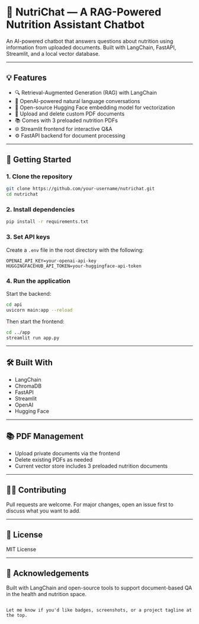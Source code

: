 # 🥗 NutriChat — A RAG-Powered Nutrition Assistant Chatbot
An AI-powered chatbot that answers questions about nutrition using information from uploaded documents. Built with LangChain, FastAPI, Streamlit, and a local vector database.

---

## 💡 Features

- 🔍 Retrieval-Augmented Generation (RAG) with LangChain
- 🧠 OpenAI-powered natural language conversations
- 🧠 Open-source Hugging Face embedding model for vectorization
- 📄 Upload and delete custom PDF documents
- 📚 Comes with 3 preloaded nutrition PDFs
- 🌐 Streamlit frontend for interactive Q&A
- ⚙️ FastAPI backend for document processing

---

## 🚀 Getting Started

### 1. Clone the repository

```bash
git clone https://github.com/your-username/nutrichat.git
cd nutrichat
````

### 2. Install dependencies

```bash
pip install -r requirements.txt
```

### 3. Set API keys

Create a `.env` file in the root directory with the following:

```env
OPENAI_API_KEY=your-openai-api-key
HUGGINGFACEHUB_API_TOKEN=your-huggingface-api-token
```

### 4. Run the application

Start the backend:

```bash
cd api
uvicorn main:app --reload
```

Then start the frontend:

```bash
cd ../app
streamlit run app.py
```

---

## 🛠 Built With

* LangChain
* ChromaDB
* FastAPI
* Streamlit
* OpenAI
* Hugging Face

---

## 📚 PDF Management

* Upload private documents via the frontend
* Delete existing PDFs as needed
* Current vector store includes 3 preloaded nutrition documents

---

## 🙋‍♀️ Contributing

Pull requests are welcome. For major changes, open an issue first to discuss what you want to add.

---

## 📜 License

MIT License

---

## 🌟 Acknowledgements

Built with LangChain and open-source tools to support document-based QA in the health and nutrition space.

```

Let me know if you'd like badges, screenshots, or a project tagline at the top.
```

